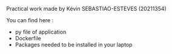 Practical work made by Kévin SEBASTIAO-ESTEVES (20211354)

You can find here :
- py file of application
- Dockerfile
- Packages needed to be installed in your laptop
